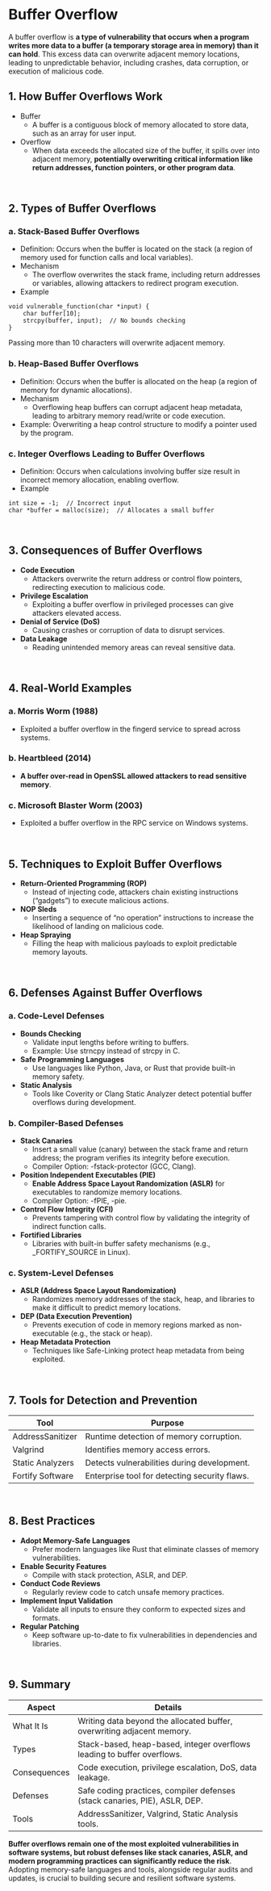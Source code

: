 <br>

# Buffer Overflow
A buffer overflow is **a type of vulnerability that occurs when a program writes more data to a buffer (a temporary storage area in memory) than it can hold**. This excess data can overwrite adjacent memory locations, leading to unpredictable behavior, including crashes, data corruption, or execution of malicious code.

## 1. How Buffer Overflows Work
  - Buffer
    - A buffer is a contiguous block of memory allocated to store data, such as an array for user input.
  - Overflow
    - When data exceeds the allocated size of the buffer, it spills over into adjacent memory, **potentially overwriting critical information like return addresses, function pointers, or other program data**.  
<br>

## 2. Types of Buffer Overflows
### a. Stack-Based Buffer Overflows
  - Definition: Occurs when the buffer is located on the stack (a region of memory used for function calls and local variables).
  - Mechanism
    - The overflow overwrites the stack frame, including return addresses or variables, allowing attackers to redirect program execution.
  - Example  

```
void vulnerable_function(char *input) {
    char buffer[10];
    strcpy(buffer, input);  // No bounds checking
}
```

Passing more than 10 characters will overwrite adjacent memory.

### b. Heap-Based Buffer Overflows
  - Definition: Occurs when the buffer is allocated on the heap (a region of memory for dynamic allocations).
  - Mechanism
    - Overflowing heap buffers can corrupt adjacent heap metadata, leading to arbitrary memory read/write or code execution.
  - Example: Overwriting a heap control structure to modify a pointer used by the program.

### c. Integer Overflows Leading to Buffer Overflows
  - Definition: Occurs when calculations involving buffer size result in incorrect memory allocation, enabling overflow.
  - Example  

```
int size = -1;  // Incorrect input
char *buffer = malloc(size);  // Allocates a small buffer
```

<br>

## 3. Consequences of Buffer Overflows
  - **Code Execution**
    - Attackers overwrite the return address or control flow pointers, redirecting execution to malicious code.
  - **Privilege Escalation**
    - Exploiting a buffer overflow in privileged processes can give attackers elevated access.
  - **Denial of Service (DoS)**
    - Causing crashes or corruption of data to disrupt services.
  - **Data Leakage**
    - Reading unintended memory areas can reveal sensitive data.  
<br>

## 4. Real-World Examples
### a. Morris Worm (1988)
  - Exploited a buffer overflow in the fingerd service to spread across systems.

### b. Heartbleed (2014)
  - **A buffer over-read in OpenSSL allowed attackers to read sensitive memory**.

### c. Microsoft Blaster Worm (2003)
  - Exploited a buffer overflow in the RPC service on Windows systems.  
<br>

## 5. Techniques to Exploit Buffer Overflows
  - **Return-Oriented Programming (ROP)**
    - Instead of injecting code, attackers chain existing instructions (“gadgets”) to execute malicious actions.
  - **NOP Sleds**
    - Inserting a sequence of “no operation” instructions to increase the likelihood of landing on malicious code.
  - **Heap Spraying**
    - Filling the heap with malicious payloads to exploit predictable memory layouts.  
<br>

## 6. Defenses Against Buffer Overflows
### a. Code-Level Defenses
  - **Bounds Checking**
    - Validate input lengths before writing to buffers.
    - Example: Use strncpy instead of strcpy in C.
  - **Safe Programming Languages**
    - Use languages like Python, Java, or Rust that provide built-in memory safety.
  - **Static Analysis**
    - Tools like Coverity or Clang Static Analyzer detect potential buffer overflows during development.

### b. Compiler-Based Defenses
  - **Stack Canaries**
    - Insert a small value (canary) between the stack frame and return address; the program verifies its integrity before execution.
    - Compiler Option: -fstack-protector (GCC, Clang).
  - **Position Independent Executables (PIE)**
    - **Enable Address Space Layout Randomization (ASLR)** for executables to randomize memory locations.
    - Compiler Option: -fPIE, -pie.
  - **Control Flow Integrity (CFI)**
    - Prevents tampering with control flow by validating the integrity of indirect function calls.
  - **Fortified Libraries**
    - Libraries with built-in buffer safety mechanisms (e.g., _FORTIFY_SOURCE in Linux).

### c. System-Level Defenses
  - **ASLR (Address Space Layout Randomization)**
    - Randomizes memory addresses of the stack, heap, and libraries to make it difficult to predict memory locations.
  - **DEP (Data Execution Prevention)**
    - Prevents execution of code in memory regions marked as non-executable (e.g., the stack or heap).
  - **Heap Metadata Protection**
    - Techniques like Safe-Linking protect heap metadata from being exploited.  
<br>

## 7. Tools for Detection and Prevention

| Tool | Purpose |
| ---- | ------- |
| AddressSanitizer | Runtime detection of memory corruption. |
| Valgrind | Identifies memory access errors. |
| Static Analyzers | Detects vulnerabilities during development. |
| Fortify Software | Enterprise tool for detecting security flaws. |
  
<br>

## 8. Best Practices
  - **Adopt Memory-Safe Languages**
    - Prefer modern languages like Rust that eliminate classes of memory vulnerabilities.
  - **Enable Security Features**
    - Compile with stack protection, ASLR, and DEP.
  - **Conduct Code Reviews**
    - Regularly review code to catch unsafe memory practices.
  - **Implement Input Validation**
    - Validate all inputs to ensure they conform to expected sizes and formats.
  - **Regular Patching**
    - Keep software up-to-date to fix vulnerabilities in dependencies and libraries.  
<br>

## 9. Summary

| Aspect | Details |
| ------ | ------- |
| What It Is | Writing data beyond the allocated buffer, overwriting adjacent memory. |
| Types | Stack-based, heap-based, integer overflows leading to buffer overflows. |
| Consequences | Code execution, privilege escalation, DoS, data leakage. |
| Defenses | Safe coding practices, compiler defenses (stack canaries, PIE), ASLR, DEP. |
| Tools | AddressSanitizer, Valgrind, Static Analysis tools. |

**Buffer overflows remain one of the most exploited vulnerabilities in software systems, but robust defenses like stack canaries, ASLR, and modern programming practices can significantly reduce the risk**. Adopting memory-safe languages and tools, alongside regular audits and updates, is crucial to building secure and resilient software systems.  
<br>